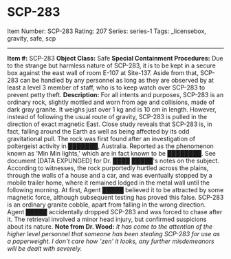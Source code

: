 # SCP-283
Item Number: SCP-283
Rating: 207
Series: series-1
Tags: _licensebox, gravity, safe, scp

---

**Item #:** SCP-283
**Object Class:** Safe
**Special Containment Procedures:** Due to the strange but harmless nature of SCP-283, it is to be kept in a secure box against the east wall of room E-107 at Site-137. Aside from that, SCP-283 can be handled by any personnel as long as they are observed by at least a level 3 member of staff, who is to keep watch over SCP-283 to prevent petty theft.
**Description:** For all intents and purposes, SCP-283 is an ordinary rock, slightly mottled and worn from age and collisions, made of dark gray granite. It weighs just over 1 kg and is 10 cm in length. However, instead of following the usual route of gravity, SCP-283 is pulled in the direction of exact magnetic East. Close study reveals that SCP-283 is, in fact, falling around the Earth as well as being affected by its odd gravitational pull.
The rock was first found after an investigation of poltergeist activity in ███████, Australia. Reported as the phenomenon known as 'Min Min lights,' which are in fact known to be ████████. See document [DATA EXPUNGED] for Dr. ████ █████'s notes on the subject.
According to witnesses, the rock purportedly hurtled across the plains, through the walls of a house and a car, and was eventually stopped by a mobile trailer home, where it remained lodged in the metal wall until the following morning. At first, Agent █████ believed it to be attracted by some magnetic force, although subsequent testing has proved this false. SCP-283 is an ordinary granite cobble, apart from falling in the wrong direction. Agent █████ accidentally dropped SCP-283 and was forced to chase after it. The retrieval involved a minor head injury, but confirmed suspicions about its nature.
**Note from Dr. Wood:**
_It has come to the attention of the higher level personnel that someone has been stealing SCP-283 for use as a paperweight. I don't care how 'zen' it looks, any further misdemeanors will be dealt with severely._
